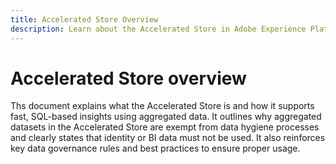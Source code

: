 ```yaml
---
title: Accelerated Store Overview
description: Learn about the Accelerated Store in Adobe Experience Platform, including its role in serving aggregated SQL insights, key data hygiene considerations, restrictions on identity and business intelligence (BI) data, and best practices to ensure compliant and effective usage.
---
```

# Accelerated Store overview

Ths document explains what the Accelerated Store is and how it supports fast, SQL-based insights using aggregated data. It outlines why aggregated datasets in the Accelerated Store are exempt from data hygiene processes and clearly states that identity or BI data must not be used. It also reinforces key data governance rules and best practices to ensure proper usage.
